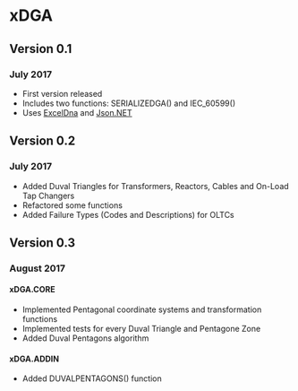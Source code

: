 # xDGA

## Version 0.1
### July 2017

* First version released
* Includes two functions: SERIALIZEDGA() and IEC_60599()
* Uses [ExcelDna](https://excel-dna.net/) and [Json.NET](http://www.newtonsoft.com/json)

## Version 0.2
### July 2017

* Added Duval Triangles for Transformers, Reactors, Cables and On-Load Tap Changers
* Refactored some functions
* Added Failure Types (Codes and Descriptions) for OLTCs

## Version 0.3
### August 2017

#### xDGA.CORE
* Implemented Pentagonal coordinate systems and transformation functions
* Implemented tests for every Duval Triangle and Pentagone Zone
* Added Duval Pentagons algorithm

#### xDGA.ADDIN
* Added DUVALPENTAGONS() function